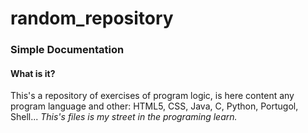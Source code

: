 # random_repository

### Simple Documentation

#### What is it?
This's a repository of exercises of program logic, is here content any program language and other: HTML5, CSS, Java, C, Python, Portugol, Shell...
*This's files is my street in the programing learn.*
